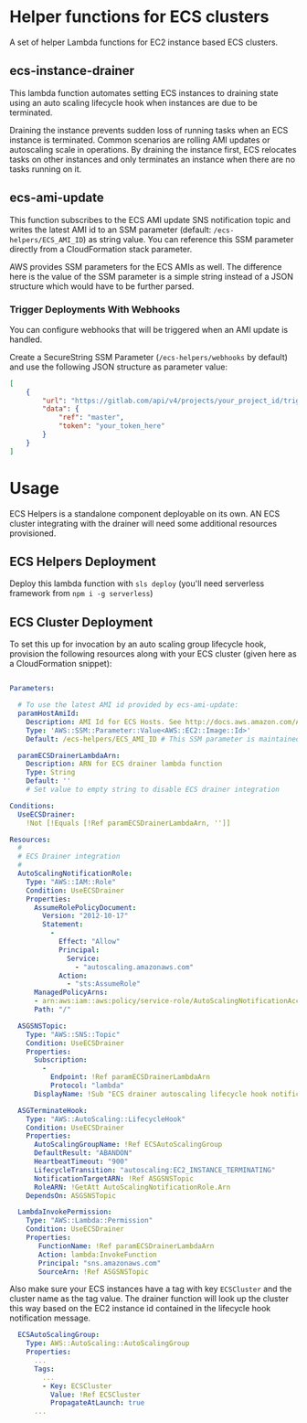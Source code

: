 # Helper functions for ECS clusters

A set of helper Lambda functions for EC2 instance based ECS clusters.
## ecs-instance-drainer

This lambda function automates setting ECS instances to draining state using an auto scaling
lifecycle hook when instances are due to be terminated. 

Draining the instance prevents sudden loss of running tasks when an ECS instance is terminated.
Common scenarios are rolling AMI updates or autoscaling scale in operations. By draining the 
instance first, ECS relocates tasks on other instances and only terminates an instance when there
are no tasks running on it.

## ecs-ami-update

This function subscribes to the ECS AMI update SNS notification topic and writes the latest AMI id to an SSM parameter (default: `/ecs-helpers/ECS_AMI_ID`) as string value. You can reference this SSM parameter directly from a CloudFormation stack parameter.

AWS provides SSM parameters for the ECS AMIs as well. The difference here is the value of the SSM parameter is a simple string instead of a JSON structure which would have to be further parsed.

### Trigger Deployments With Webhooks

You can configure webhooks that will be triggered when an AMI update is handled.

Create a SecureString SSM Parameter (`/ecs-helpers/webhooks` by default) and use the following JSON structure as parameter value:

```JSON
[
    {
        "url": "https://gitlab.com/api/v4/projects/your_project_id/trigger/pipeline",
        "data": {
            "ref": "master",
            "token": "your_token_here"
        }
    }
]
```

# Usage

ECS Helpers is a standalone component deployable on its own. AN ECS cluster integrating with the drainer will need some additional resources provisioned. 
## ECS Helpers Deployment

Deploy this lambda function with `sls deploy` (you'll need serverless framework from `npm i -g serverless`)

## ECS Cluster Deployment

To set this up for invocation by an auto scaling group lifecycle hook, provision the following resources along with your ECS cluster (given here as a CloudFormation snippet):

```yaml

Parameters:

  # To use the latest AMI id provided by ecs-ami-update:
  paramHostAmiId:
    Description: AMI Id for ECS Hosts. See http://docs.aws.amazon.com/AmazonECS/latest/developerguide/ecs-optimized_AMI.html
    Type: 'AWS::SSM::Parameter::Value<AWS::EC2::Image::Id>'
    Default: /ecs-helpers/ECS_AMI_ID # This SSM parameter is maintained by ecs-ami-update lambda

  paramECSDrainerLambdaArn:
    Description: ARN for ECS drainer lambda function
    Type: String
    Default: ''
    # Set value to empty string to disable ECS drainer integration

Conditions:
  UseECSDrainer:
    !Not [!Equals [!Ref paramECSDrainerLambdaArn, '']]

Resources:
  #
  # ECS Drainer integration
  #
  AutoScalingNotificationRole:
    Type: "AWS::IAM::Role"
    Condition: UseECSDrainer
    Properties:
      AssumeRolePolicyDocument:
        Version: "2012-10-17"
        Statement:
          -
            Effect: "Allow"
            Principal:
              Service:
                - "autoscaling.amazonaws.com"
            Action:
              - "sts:AssumeRole"
      ManagedPolicyArns:
      - arn:aws:iam::aws:policy/service-role/AutoScalingNotificationAccessRole
      Path: "/"

  ASGSNSTopic:
    Type: "AWS::SNS::Topic"
    Condition: UseECSDrainer
    Properties:
      Subscription:
        -
          Endpoint: !Ref paramECSDrainerLambdaArn
          Protocol: "lambda"
      DisplayName: !Sub "ECS drainer autoscaling lifecycle hook notifications for ${ECSCluster}"

  ASGTerminateHook:
    Type: "AWS::AutoScaling::LifecycleHook"
    Condition: UseECSDrainer
    Properties:
      AutoScalingGroupName: !Ref ECSAutoScalingGroup
      DefaultResult: "ABANDON"
      HeartbeatTimeout: "900"
      LifecycleTransition: "autoscaling:EC2_INSTANCE_TERMINATING"
      NotificationTargetARN: !Ref ASGSNSTopic
      RoleARN: !GetAtt AutoScalingNotificationRole.Arn
    DependsOn: ASGSNSTopic

  LambdaInvokePermission:
    Type: "AWS::Lambda::Permission"
    Condition: UseECSDrainer
    Properties:
       FunctionName: !Ref paramECSDrainerLambdaArn
       Action: lambda:InvokeFunction
       Principal: "sns.amazonaws.com"
       SourceArn: !Ref ASGSNSTopic

```

Also make sure your ECS instances have a tag with key `ECSCluster` and the cluster name as the tag value. The drainer function will look up the cluster this way based on the EC2 instance id contained in the lifecycle hook notification message.

```yaml
  ECSAutoScalingGroup:
    Type: AWS::AutoScaling::AutoScalingGroup
    Properties:
      ...
      Tags:
        ...
        - Key: ECSCluster
          Value: !Ref ECSCluster
          PropagateAtLaunch: true
      ...
```